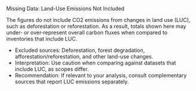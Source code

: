 Missing Data: Land-Use Emissions Not Included

The figures do not include CO2 emissions from changes in land use (LUC), such as deforestation or reforestation. As a result, totals shown here may under‑ or over‑represent overall carbon fluxes when compared to inventories that include LUC.

- Excluded sources: Deforestation, forest degradation, afforestation/reforestation, and other land-use changes.
- Interpretation: Use caution when comparing against datasets that include LUC, as scopes differ.
- Recommendation: If relevant to your analysis, consult complementary sources that report LUC emissions separately.
